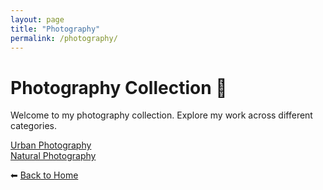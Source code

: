 ```yaml
---
layout: page
title: "Photography"
permalink: /photography/
---
```


# Photography Collection 📸

Welcome to my photography collection. Explore my work across different categories.

<!-- Urban Photography Section -->
<div class="photo-link">
  <a href="/photography/urban/" class="photo-link-item" style="background-image: url('/assets/images/TowerbridgeUnder.JPEG');">
    <div class="link-text">Urban Photography</div>
  </a>
</div>

<!-- Natural Photography Section -->
<div class="photo-link">
  <a href="/photography/nature/" class="photo-link-item" style="background-image: url('/assets/images/Aurora1.JPEG');">
    <div class="link-text">Natural Photography</div>
  </a>
</div>

⬅ [Back to Home]( / )
